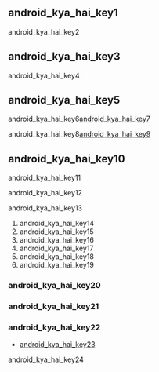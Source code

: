 ## android_kya_hai_key1
android_kya_hai_key2

## android_kya_hai_key3
android_kya_hai_key4

## android_kya_hai_key5
android_kya_hai_key6[android_kya_hai_key7](TTpe2lOGF4g)


android_kya_hai_key8[android_kya_hai_key9](KitoxUB11go)


## android_kya_hai_key10
android_kya_hai_key11

android_kya_hai_key12

android_kya_hai_key13

1. android_kya_hai_key14
2. android_kya_hai_key15
3. android_kya_hai_key16
4. android_kya_hai_key17
5. android_kya_hai_key18
6. android_kya_hai_key19
### android_kya_hai_key20
### android_kya_hai_key21
### android_kya_hai_key22
* [android_kya_hai_key23](https://www.javatpoint.com/android-what-where-and-why)


android_kya_hai_key24

